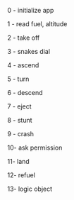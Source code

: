0 - initialize app

1 - read fuel, altitude

2 - take off

3 - snakes dial

4 - ascend

5 - turn

6 - descend

7 - eject

8 - stunt

9 - crash

10- ask permission

11- land

12- refuel

13- logic object